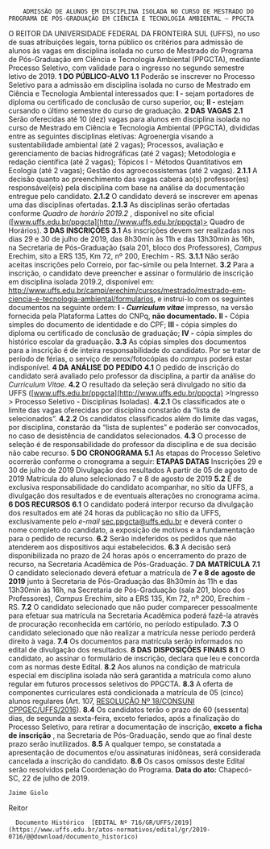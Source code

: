         ADMISSÃO DE ALUNOS EM DISCIPLINA ISOLADA NO CURSO DE MESTRADO DO PROGRAMA DE PÓS-GRADUAÇÃO EM CIÊNCIA E TECNOLOGIA AMBIENTAL – PPGCTA  

 O REITOR DA UNIVERSIDADE FEDERAL DA FRONTEIRA SUL (UFFS), no uso de suas atribuições legais, torna público os critérios para admissão de alunos às vagas em disciplina isolada no curso de Mestrado do Programa de Pós-Graduação em Ciência e Tecnologia Ambiental (PPGCTA), mediante Processo Seletivo, com validade para o ingresso no segundo semestre letivo de 2019.  **1 DO** **PÚBLICO-ALVO** **1.1**  Poderão se inscrever no Processo Seletivo para a admissão em disciplina isolada no curso de Mestrado em Ciência e Tecnologia Ambiental interessados que: **I -**  sejam portadores de diploma ou certificado de conclusão de curso superior, ou; **II -**  estejam cursando o último semestre do curso de graduação.  **2 DAS** **VAGAS** **2.1**  Serão oferecidas até 10 (dez) vagas para alunos em disciplina isolada no curso de Mestrado em Ciência e Tecnologia Ambiental (PPGCTA), divididas entre as seguintes disciplinas eletivas: Agroenergia visando a sustentabilidade ambiental (até 2 vagas); Processos, avaliação e gerenciamento de bacias hidrográficas (até 2 vagas); Metodologia e redação científica (até 2 vagas); Tópicos I - Métodos Quantitativos em Ecologia (até 2 vagas); Gestão dos agroecossistemas (até 2 vagas). **2.1.1**  A decisão quanto ao preenchimento das vagas caberá ao(s) professor(es) responsável(eis) pela disciplina com base na análise da documentação entregue pelo candidato. **2.1.2**  O candidato deverá se inscrever em apenas uma das disciplinas ofertadas. **2.1.3**  As disciplinas serão ofertadas conforme *Quadro*  *de* *horário* *2019.2* , disponível no site oficial ([www.uffs.edu.br/ppgcta](http://www.uffs.edu.br/ppgcta)> Quadro de Horários).  **3 DAS** **INSCRIÇÕES** **3.1**  As inscrições devem ser realizadas nos dias 29 e 30 de julho de 2019, das 8h30min às 11h e das 13h30min às 16h, na Secretaria de Pós-Graduação (sala 201, bloco dos Professores), *Campus*  Erechim, sito a ERS 135, Km 72, nº 200, Erechim - RS. **3.1.1**  Não serão aceitas inscrições pelo Correio, por fac-símile ou pela Internet. **3.2**  Para a inscrição, o candidato deve preencher e assinar o formulário de inscrição em disciplina isolada 2019.2, disponível em: <http://www.uffs.edu.br/campi/erechim/cursos/mestrado/mestrado-em-ciencia-e-tecnologia-ambiental/formularios>, e instruí-lo com os seguintes documentos na seguinte ordem: **I - *Curriculum vitae***  impresso, na versão fornecida pela Plataforma Lattes do CNPq, **não documentado.** **II -**  Cópia simples do documento de identidade e do CPF; **III -**  cópia simples do diploma ou certificado de conclusão de graduação; **IV -**  cópia simples do histórico escolar da graduação. **3.3**  As cópias simples dos documentos para a inscrição é de inteira responsabilidade do candidato. Por se tratar de período de férias, o serviço de xerox/fotocópias do *campus*  poderá estar indisponível.  **4 DA** **ANÁLISE** **DO** **PEDIDO** **4.1**  O pedido de inscrição do candidato será avaliado pelo professor da disciplina, a partir da análise do *Curriculum*  *Vitae.* **4.2**  O resultado da seleção será divulgado no sítio da UFFS ([www.uffs.edu.br/ppgcta](http://www.uffs.edu.br/ppgcta) >Ingresso > Processo Seletivo - Disciplinas Isoladas). **4.2.1**  Os classificados ate o limite das vagas oferecidas por disciplina constarão da “lista de selecionados”. **4.2.2**  Os candidatos classificados além do limite das vagas, por disciplina, constarão da “lista de suplentes” e poderão ser convocados, no caso de desistência de candidatos selecionados. **4.3**  O processo de seleção é de responsabilidade do professor da disciplina e de sua decisão não cabe recurso.  **5 DO** **CRONOGRAMA** **5.1**  As etapas do Processo Seletivo ocorrerão conforme o cronograma a seguir:     **ETAPAS**   **DATAS**     Inscrições   29 e 30 de julho de 2019     Divulgação dos resultados   A partir de 05 de agosto de 2019     Matrícula do aluno selecionado   7 e 8 de agosto de 2019     **5.2**  É de exclusiva responsabilidade do candidato acompanhar, no sítio da UFFS, a divulgação dos resultados e de eventuais alterações no cronograma acima.  **6 DOS RECURSOS** **6.1**  O candidato poderá interpor recurso da divulgação dos resultados em até 24 horas da publicação no sítio da UFFS, exclusivamente pelo *e-mail*  sec.ppgcta@uffs.edu.br e deverá conter o nome completo do candidato, a exposição de motivos e a fundamentação para o pedido de recurso. **6.2**  Serão indeferidos os pedidos que não atenderem aos dispositivos aqui estabelecidos. **6.3**  A decisão será disponibilizada no prazo de 24 horas após o encerramento do prazo de recurso, na Secretaria Acadêmica de Pós-Graduação.  **7 DA** **MATRÍCULA** **7.1**  O candidato selecionado deverá efetuar a matrícula de **7 e 8 de**  **agosto de 2019** junto à Secretaria de Pós-Graduação das 8h30min às 11h e das 13h30min às 16h, na Secretaria de Pós-Graduação (sala 201, bloco dos Professores), *Campus*  Erechim, sito a ERS 135, Km 72, nº 200, Erechim - RS. **7.2**  O candidato selecionado que não puder comparecer pessoalmente para efetuar sua matrícula na Secretaria Acadêmica poderá fazê-la através de procuração reconhecida em cartório, no período estipulado. **7.3**  O candidato selecionado que não realizar a matrícula nesse período perderá direito à vaga. **7.4**  Os documentos para matrícula serão informados no edital de divulgação dos resultados.  **8 DAS** **DISPOSIÇÕES** **FINAIS** **8.1**  O candidato, ao assinar o formulário de inscrição, declara que leu e concorda com as normas deste Edital. **8.2**  Aos alunos na condição de matrícula especial em disciplina isolada não será garantida a matrícula como aluno regular em futuros processos seletivos do PPGCTA. **8.3**  A oferta de componentes curriculares está condicionada a matrícula de 05 (cinco) alunos regulares (Art. 107, [RESOLUÇÃO Nº 18/CONSUNI CPPGEC/UFFS/2016](https://www.uffs.edu.br/atos-normativos/resolucao/consunicppgec/2016-0018)). **8.4**  Os candidatos terão o prazo de 60 (sessenta) dias, de segunda a sexta-feira, exceto feriados, após a finalização do Processo Seletivo, para retirar a documentação de inscrição, **exceto**  **a** **ficha** **de** **inscrição** , na Secretaria de Pós-Graduação, sendo que ao final deste prazo serão inutilizados. **8.5**  A qualquer tempo, se constatada a apresentação de documentos e/ou assinaturas inidôneas, será considerada cancelada a inscrição do candidato. **8.6**  Os casos omissos deste Edital serão resolvidos pela Coordenação do Programa.        **Data do ato:** Chapecó-SC, 22 de julho de 2019.   
 

    Jaime Giolo   
 Reitor 

      Documento Histórico  [EDITAL Nº 716/GR/UFFS/2019](https://www.uffs.edu.br/atos-normativos/edital/gr/2019-0716/@@download/documento_historico)     
      